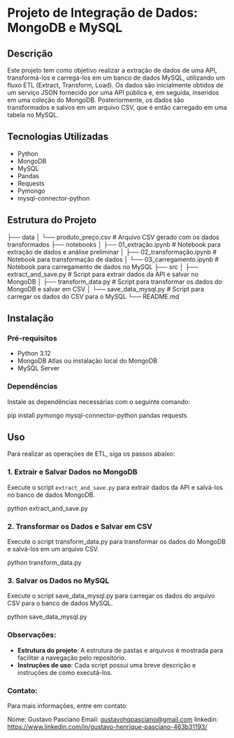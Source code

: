 # Projeto de Integração de Dados: MongoDB e MySQL

## Descrição

Este projeto tem como objetivo realizar a extração de dados de uma API, transformá-los e carregá-los em um banco de dados MySQL, utilizando um fluxo ETL (Extract, Transform, Load). Os dados são inicialmente obtidos de um serviço JSON fornecido por uma API pública e, em seguida, inseridos em uma coleção do MongoDB. Posteriormente, os dados são transformados e salvos em um arquivo CSV, que é então carregado em uma tabela no MySQL.

## Tecnologias Utilizadas

- Python
- MongoDB
- MySQL
- Pandas
- Requests
- Pymongo
- mysql-connector-python

## Estrutura do Projeto

├── data
│ └── produto_preço.csv # Arquivo CSV gerado com os dados transformados
├── notebooks
│ ├── 01_extração.ipynb # Notebook para extração de dados e análise preliminar
│ ├── 02_transformação.ipynb # Notebook para transformação de dados
│ └── 03_carregamento.ipynb # Notebook para carregamento de dados no MySQL
├── src
│ ├── extract_and_save.py # Script para extrair dados da API e salvar no MongoDB
│ ├── transform_data.py # Script para transformar os dados do MongoDB e salvar em CSV
│ └── save_data_mysql.py # Script para carregar os dados do CSV para o MySQL
└── README.md




## Instalação

### Pré-requisitos

- Python 3.12
- MongoDB Atlas ou instalação local do MongoDB
- MySQL Server

### Dependências

Instale as dependências necessárias com o seguinte comando:


pip install pymongo mysql-connector-python pandas requests
## Uso

Para realizar as operações de ETL, siga os passos abaixo:

### 1. Extrair e Salvar Dados no MongoDB
Execute o script `extract_and_save.py` para extrair dados da API e salvá-los no banco de dados MongoDB.


python extract_and_save.py


### 2. Transformar os Dados e Salvar em CSV

Execute o script transform_data.py para transformar os dados do MongoDB e salvá-los em um arquivo CSV.

python transform_data.py


### 3. Salvar os Dados no MySQL

Execute o script save_data_mysql.py para carregar os dados do arquivo CSV para o banco de dados MySQL.

python save_data_mysql.py




### Observações:
- **Estrutura do projeto**: A estrutura de pastas e arquivos é mostrada para facilitar a navegação pelo repositório.
- **Instruções de uso**: Cada script possui uma breve descrição e instruções de como executá-los.



### Contato:

Para mais informações, entre em contato:

Nome: Gustavo Pasciano
Email: gustavohqpasciano@gmail.com
linkedin: https://www.linkedin.com/in/gustavo-henrique-pasciano-463b31193/

